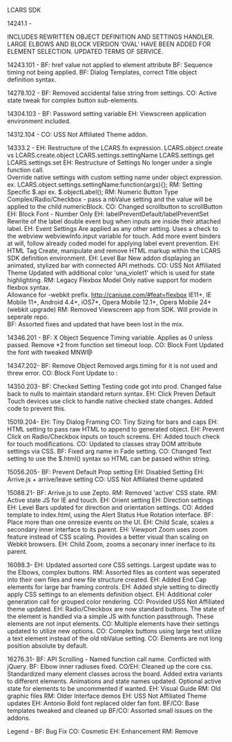 LCARS SDK 

14241.1 - 

INCLUDES REWRITTEN OBJECT DEFINITION AND SETTINGS HANDLER. 
LARGE ELBOWS AND BLOCK VERSION ‘OVAL’ HAVE BEEN ADDED FOR 
ELEMENT SELECTION. UPDATED TERMS OF SERVICE.

14243.101 -
BF:  href value not applied to element attribute
BF:  Sequence timing not being applied.
BF:  Dialog Templates, correct Title object definition syntax.

14278.102 - 
BF:  Removed accidental false string from settings.
CO:  Active state tweak for complex button sub-elements.

14304.103 - 
BF:  Password setting variable
EH:  Viewscreen application environment included.

14312.104 - 
CO:  USS Not Affiliated Theme addon.

14333.2 - 
EH: Restructure of the LCARS.fn expression.
    LCARS.object.create vs LCARS.create.object
    LCARS.settings.settingName
    LCARS.settings.get
    LCARS.settings.set
EH: Restructure of Settings
    No longer under a single function call.  
    Override native settings with custom setting
    name under object expression.
    ex. LCARS.object.settings.settingName:function(args){};
RM: Setting Specific $.api
    ex. $.objectLabel();
RM: Numeric Button Type
    Complex/Radio/Checkbox - pass a nbValue setting and
    the value will be applied to the child numericBlock.
CO: Changed scrollbutton to scrollButton
EH: Block Font - Number Only
EH: labelPreventDefault/labelPreventSet
    Rewrite of the label double event bug when inputs
    are inside their attached label.
EH: Event Settings
    Are applied as any other setting.  Uses a check to 
    the webview webviewInfo.input variable for touch.
    Add more event binders at will, follow already coded
    model for applying label event prevention.
EH: HTML Tag
    Create, manipulate and remove HTML markup within the
    LCARS SDK definition environment.
EH: Level Bar
    New addon displaying an animated, stylized bar
    with connected API methods.
CO: USS Not Affiliated Theme
    Updated with additional color 'una_violet1' which is 
    used for state highlighting.
RM: Legacy Flexbox Model
    Only native support for modern flexbox syntax.  
    Allowance for -webkit prefix.
    http://caniuse.com/#feat=flexbox
    IE11+, IE Mobile 11+, Android 4.4+, iOS7+, 
    Opera Mobile 12.1+, Opera Mobile 24+ (webkit upgrade)
RM: Removed Viewscreen app from SDK.  Will provide in seperate repo.    
BF: Assorted fixes and updated that have been lost in the mix.    

14346.201 - 
BF: X Object Sequence Timing variable.
    Applies as 0 unless passed.  Remove *2 from 
    function set timeout loop.
CO: Block Font
    Updated the font with tweaked MNW@

14347.202-
BF: Remove Object
    Removed args.timing for it is not used and threw error.
CO: Block Font
    Update to :

14350.203-
BF: Checked Setting
    Testing code got into prod.
    Changed false back to nulls
    to maintain standard return
    syntax.
EH: Click Preven Default
    Touch devices use click to handle
    native checked state changes. Added
    code to prevent this.

15019.204-
EH: Tiny Dialog Framing
CO: Tiny Sizing for bars and caps
EH: HTML setting to pass raw HTML to
    append to generated object.
EH: Prevent Click on Radio/Checkbox
    inputs on touch screens.
EH: Added touch check for touch modifications.
CO: Updated to classes stray DOM attribute
    settings via CSS.
BF: Fixed arg name in Fade setting.
CO: Changed Text setting to use the
    $.html() syntax so HTML can be 
    passed within string.


15056.205-
BF: Prevent Default Prop setting
EH: Disabled Setting
EH: Arrive.js + arrive/leave setting
CO: USS Not Affiliated theme updated


15088.21-
BF: Arrive.js to use Zepto.
RM: Removed 'active' CSS state.
RM: Active state JS for IE and touch.
EH: Orient setting
EH: Direction settings
EH: Level Bars updated for direction
    and orientation settings.
CO: Added template to index.html, using 
    the Alert Status Hue Rotation interface.
BF: Place more than one onresize events on the UI.
EH: Child Scale, scales a secondary inner 
    interface to its parent.
EH: Viewport Zoom uses zoom feature instead
    of CSS scaling.  Provides a better visual
    than scaling on Webkit browsers.
EH: Child Zoom, zooms a seconary inner
    inerface to its parent.

16098.3-
EH: Updated assorted core CSS settings.  Largest
    update was to the Elbows, complex buttons.
RM: Assorted files as content was seperated
    into their own files and new file structure
    created.
EH: Added End Cap elements for large bar framing
    controls.
EH: Added style setting to directly apply CSS
    settings to an elements definition object.
EH: Additional coler generation call for grouped
    color rendering.
CO: Provided USS Not Affiliated theme updated.
EH: Radio/Checkbox are now standard buttons.
    The state of the element is handled via 
    a simple JS with function passthrough.
    These elements are not input elements.
CO: Multiple elements have their settings updated
    to utilize new options.
CO: Complex buttons using large text utilize a 
    text element instead of the old nbValue setting.
CO: Elements are not long position absolute by default.


16276.31-
BF: API Scrolling - Named function call name. 
    Conflicted with jQuery.
BF: Elbow inner radiuses fixed.
CO/EH: Cleaned up the core css.
    Standardized many element classes across the board.
    Added extra variants to different elements.
    Animations and state names updated.
    Optional active state for elements to be uncommented
    if wanted.
EH: Visual Guide
RM: Old graphic files
RM: Older Interface demos
EH: USS Not Affiliated Theme updates
EH: Antonio Bold font replaced older fan font.
BF/CO: Base templates tweaked and cleaned up
BF/CO: Assorted small issues on the addons.


Legend - 
BF:  Bug Fix
CO:  Cosmetic
EH:  Enhancement
RM:  Remove

